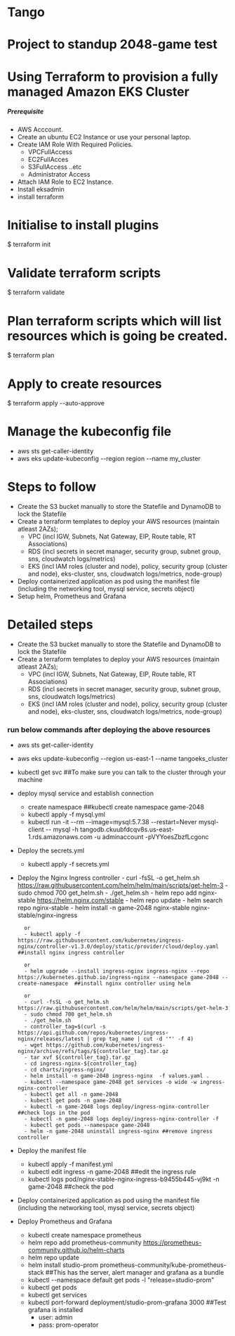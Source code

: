 # Tango
# Project to standup 2048-game test
# Using Terraform to provision a fully managed Amazon EKS Cluster

##### Prerequisite
+ AWS Acccount.
+ Create an ubuntu EC2 Instance or use your personal laptop.
+ Create IAM Role With Required Policies.
   + VPCFullAccess
   + EC2FullAcces
   + S3FullAccess  ..etc
   + Administrator Access
+ Attach IAM Role to EC2 Instance.
+ Install eksadmin
+ install terraform

# Initialise to install plugins
$ terraform init 
# Validate terraform scripts
$ terraform validate 
# Plan terraform scripts which will list resources which is going be created.
$ terraform plan 
# Apply to create resources
$ terraform apply --auto-approve

# Manage the kubeconfig file
- aws sts get-caller-identity
- aws eks update-kubeconfig --region region --name my_cluster

# Steps to follow
- Create the S3 bucket manually to store the Statefile and DynamoDB to lock the Statefile
- Create a terraform templates to deploy your AWS resources (maintain atleast 2AZs);
    - VPC (incl IGW, Subnets, Nat Gateway, EIP, Route table, RT Associations)
    - RDS (incl secrets in secret manager, security group, subnet group, sns, cloudwatch logs/metrics)
    - EKS (incl IAM roles (cluster and node), policy, security group (cluster and node), eks-cluster, sns, cloudwatch logs/metrics, node-group)
- Deploy containerized application as pod using the manifest file (including the networking tool, mysql service, secrets object)
- Setup helm, Prometheus and Grafana

# Detailed steps
- Create the S3 bucket manually to store the Statefile and DynamoDB to lock the Statefile
- Create a terraform templates to deploy your AWS resources (maintain atleast 2AZs);
    - VPC (incl IGW, Subnets, Nat Gateway, EIP, Route table, RT Associations)
    - RDS (incl secrets in secret manager, security group, subnet group, sns, cloudwatch logs/metrics)
    - EKS (incl IAM roles (cluster and node), policy, security group (cluster and node), eks-cluster, sns, cloudwatch logs/metrics, node-group)

### run below commands after deploying the above resources
- aws sts get-caller-identity
- aws eks update-kubeconfig --region us-east-1 --name tangoeks_cluster
- kubectl get svc ##To make sure you can talk to the cluster through your machine
- deploy mysql service and establish connection
    - create namespace ##kubectl create namespace game-2048
    - kubectl apply -f mysql.yml
    - kubectl run -it --rm --image=mysql:5.7.38 --restart=Never mysql-client -- mysql -h tangodb.ckuubfdcqv8s.us-east-1.rds.amazonaws.com -u adminaccount -pVYYoesZbzfLcgonc
- Deploy the secrets.yml
    - kubectl apply -f secrets.yml
- Deploy the Nginx Ingress controller
        - curl -fsSL -o get_helm.sh https://raw.githubusercontent.com/helm/helm/main/scripts/get-helm-3
        - sudo chmod 700 get_helm.sh
        - ./get_helm.sh
        - helm repo add nginx-stable https://helm.nginx.com/stable
        - helm repo update
        - helm search repo nginx-stable
        - helm install -n game-2048 nginx-stable nginx-stable/nginx-ingress

        or
        - kubectl apply -f https://raw.githubusercontent.com/kubernetes/ingress-nginx/controller-v1.3.0/deploy/static/provider/cloud/deploy.yaml ##install nginx ingress controller

        or
        - helm upgrade --install ingress-nginx ingress-nginx --repo https://kubernetes.github.io/ingress-nginx --namespace game-2048 --create-namespace  ##install nginx controller using helm

        or
        - curl -fsSL -o get_helm.sh https://raw.githubusercontent.com/helm/helm/main/scripts/get-helm-3
        - sudo chmod 700 get_helm.sh
        - ./get_helm.sh
        - controller_tag=$(curl -s https://api.github.com/repos/kubernetes/ingress-nginx/releases/latest | grep tag_name | cut -d '"' -f 4)
        - wget https://github.com/kubernetes/ingress-nginx/archive/refs/tags/${controller_tag}.tar.gz
        - tar xvf ${controller_tag}.tar.gz
        - cd ingress-nginx-${controller_tag}
        - cd charts/ingress-nginx/
        - helm install -n game-2048 ingress-nginx  -f values.yaml .
        - kubectl --namespace game-2048 get services -o wide -w ingress-nginx-controller
        - kubectl get all -n game-2048
        - kubectl get pods -n game-2048
        - kubectl -n game-2048 logs deploy/ingress-nginx-controller ##check logs in the pod
        - kubectl -n game-2048 logs deploy/ingress-nginx-controller -f
        - kubectl get pods --namespace game-2048 
        - helm -n game-2048 uninstall ingress-nginx ##remove ingress controller

- Deploy the manifest file
    - kubectl apply -f manifest.yml
    - kubectl edit ingress -n game-2048 ##edit the ingress rule
    - kubectl logs pod/nginx-stable-nginx-ingress-b9455b445-vj9kt -n game-2048 ##check the pod
- Deploy containerized application as pod using the manifest file (including the networking tool, mysql service, secrets object)
- Deploy Prometheus and Grafana
    - kubectl create namespace prometheus
    - helm repo add prometheus-community https://prometheus-community.github.io/helm-charts
    - helm repo update
    - helm install studio-prom prometheus-community/kube-prometheus-stack  ##This has the server, alert manager and grafana as a bundle
    - kubectl --namespace default get pods -l "release=studio-prom"
    - kubectl get pods
    - kubectl get services
    - kubectl port-forward deployment/studio-prom-grafana 3000  ##Test grafana is installed
        - user: admin
        - pass: prom-operator
